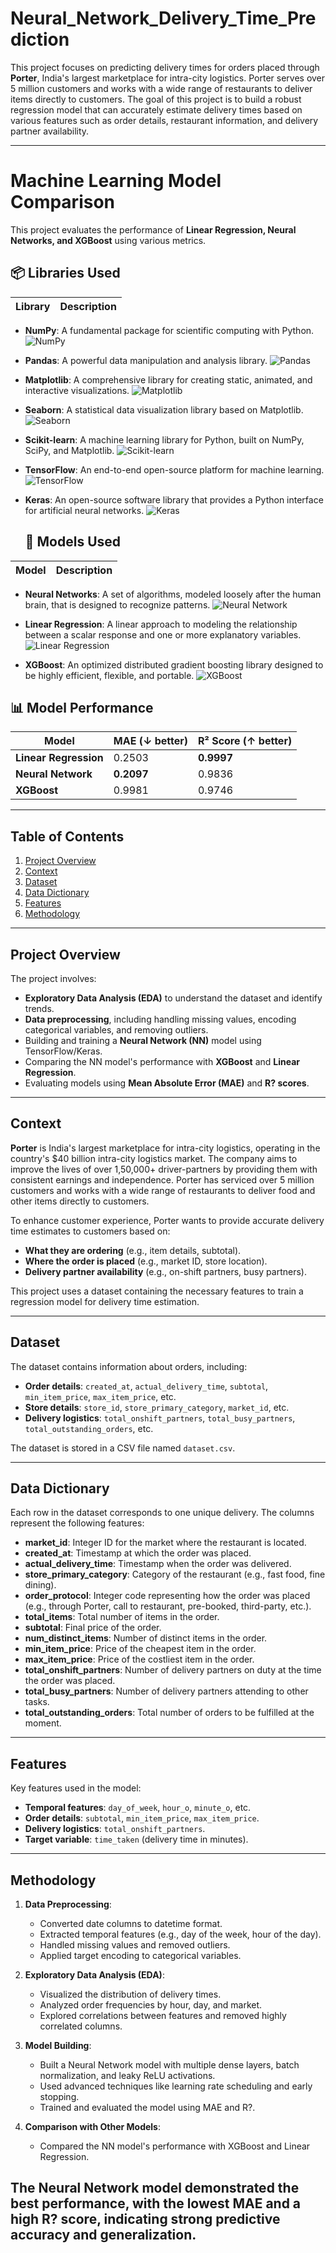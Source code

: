 # Neural_Network_Delivery_Time_Prediction

This project focuses on predicting delivery times for orders placed through **Porter**, India's largest marketplace for intra-city logistics. Porter serves over 5 million customers and works with a wide range of restaurants to deliver items directly to customers. The goal of this project is to build a robust regression model that can accurately estimate delivery times based on various features such as order details, restaurant information, and delivery partner availability.

---
# Machine Learning Model Comparison

This project evaluates the performance of **Linear Regression, Neural Networks, and XGBoost** using various metrics.

## 📦 Libraries Used

| Library | Description |
|---------|------------|

- **NumPy**: A fundamental package for scientific computing with Python.
  ![NumPy](https://img.shields.io/badge/Numpy-777BB4?style=for-the-badge&logo=numpy&logoColor=white)

- **Pandas**: A powerful data manipulation and analysis library.
  ![Pandas](https://img.shields.io/badge/Pandas-2C2D72?style=for-the-badge&logo=pandas&logoColor=white)

- **Matplotlib**: A comprehensive library for creating static, animated, and interactive visualizations.
  ![Matplotlib](https://img.shields.io/badge/Matplotlib-%23ffffff.svg?style=for-the-badge&logo=Matplotlib&logoColor=black)

- **Seaborn**: A statistical data visualization library based on Matplotlib.
  ![Seaborn](https://img.shields.io/badge/Seaborn-0C7BB6?style=for-the-badge&logo=seaborn&logoColor=white)

- **Scikit-learn**: A machine learning library for Python, built on NumPy, SciPy, and Matplotlib.
  ![Scikit-learn](https://img.shields.io/badge/scikit--learn-%23F7931E.svg?style=for-the-badge&logo=scikit-learn&logoColor=white)

- **TensorFlow**: An end-to-end open-source platform for machine learning.
  ![TensorFlow](https://img.shields.io/badge/TensorFlow-FF6F00?style=for-the-badge&logo=tensorflow&logoColor=white)

- **Keras**: An open-source software library that provides a Python interface for artificial neural networks.
  ![Keras](https://img.shields.io/badge/Keras-FF0000?style=for-the-badge&logo=keras&logoColor=white)

  ## 🤖 Models Used

| Model | Description |
|-------|------------|

- **Neural Networks**: A set of algorithms, modeled loosely after the human brain, that is designed to recognize patterns.
  ![Neural Network](https://img.shields.io/badge/Neural_Network-FF6F00?style=for-the-badge&logo=tensorflow&logoColor=white)

- **Linear Regression**: A linear approach to modeling the relationship between a scalar response and one or more explanatory variables.
  ![Linear Regression](https://img.shields.io/badge/Linear_Regression-005571?style=for-the-badge&logo=scikit-learn&logoColor=white)

- **XGBoost**: An optimized distributed gradient boosting library designed to be highly efficient, flexible, and portable.
  ![XGBoost](https://img.shields.io/badge/XGBoost-3776AB?style=for-the-badge&logo=xgboost&logoColor=white)



## 📊 Model Performance

| Model               | MAE (↓ better) | R² Score (↑ better) |
|---------------------|--------------|------------------|
| **Linear Regression** | 0.2503       | **0.9997**       |
| **Neural Network**   | **0.2097**   | 0.9836           |
| **XGBoost**         | 0.9981       | 0.9746           |

---


## **Table of Contents**
1. [Project Overview](#project-overview)
2. [Context](#context)
3. [Dataset](#dataset)
4. [Data Dictionary](#data-dictionary)
5. [Features](#features)
6. [Methodology](#methodology)

---

## **Project Overview**
The project involves:
- **Exploratory Data Analysis (EDA)** to understand the dataset and identify trends.
- **Data preprocessing**, including handling missing values, encoding categorical variables, and removing outliers.
- Building and training a **Neural Network (NN)** model using TensorFlow/Keras.
- Comparing the NN model's performance with **XGBoost** and **Linear Regression**.
- Evaluating models using **Mean Absolute Error (MAE)** and **R? scores**.

---

## **Context**
**Porter** is India's largest marketplace for intra-city logistics, operating in the country's $40 billion intra-city logistics market. The company aims to improve the lives of over 1,50,000+ driver-partners by providing them with consistent earnings and independence. Porter has serviced over 5 million customers and works with a wide range of restaurants to deliver food and other items directly to customers.

To enhance customer experience, Porter wants to provide accurate delivery time estimates to customers based on:
- **What they are ordering** (e.g., item details, subtotal).
- **Where the order is placed** (e.g., market ID, store location).
- **Delivery partner availability** (e.g., on-shift partners, busy partners).

This project uses a dataset containing the necessary features to train a regression model for delivery time estimation.

---

## **Dataset**
The dataset contains information about orders, including:
- **Order details**: `created_at`, `actual_delivery_time`, `subtotal`, `min_item_price`, `max_item_price`, etc.
- **Store details**: `store_id`, `store_primary_category`, `market_id`, etc.
- **Delivery logistics**: `total_onshift_partners`, `total_busy_partners`, `total_outstanding_orders`, etc.

The dataset is stored in a CSV file named `dataset.csv`.

---

## **Data Dictionary**
Each row in the dataset corresponds to one unique delivery. The columns represent the following features:
- **market_id**: Integer ID for the market where the restaurant is located.
- **created_at**: Timestamp at which the order was placed.
- **actual_delivery_time**: Timestamp when the order was delivered.
- **store_primary_category**: Category of the restaurant (e.g., fast food, fine dining).
- **order_protocol**: Integer code representing how the order was placed (e.g., through Porter, call to restaurant, pre-booked, third-party, etc.).
- **total_items**: Total number of items in the order.
- **subtotal**: Final price of the order.
- **num_distinct_items**: Number of distinct items in the order.
- **min_item_price**: Price of the cheapest item in the order.
- **max_item_price**: Price of the costliest item in the order.
- **total_onshift_partners**: Number of delivery partners on duty at the time the order was placed.
- **total_busy_partners**: Number of delivery partners attending to other tasks.
- **total_outstanding_orders**: Total number of orders to be fulfilled at the moment.

---

## **Features**
Key features used in the model:
- **Temporal features**: `day_of_week`, `hour_o`, `minute_o`, etc.
- **Order details**: `subtotal`, `min_item_price`, `max_item_price`.
- **Delivery logistics**: `total_onshift_partners`.
- **Target variable**: `time_taken` (delivery time in minutes).

---

## **Methodology**
1. **Data Preprocessing**:
   - Converted date columns to datetime format.
   - Extracted temporal features (e.g., day of the week, hour of the day).
   - Handled missing values and removed outliers.
   - Applied target encoding to categorical variables.

2. **Exploratory Data Analysis (EDA)**:
   - Visualized the distribution of delivery times.
   - Analyzed order frequencies by hour, day, and market.
   - Explored correlations between features and removed highly correlated columns.

3. **Model Building**:
   - Built a Neural Network model with multiple dense layers, batch normalization, and leaky ReLU activations.
   - Used advanced techniques like learning rate scheduling and early stopping.
   - Trained and evaluated the model using MAE and R?.

4. **Comparison with Other Models**:
   - Compared the NN model's performance with XGBoost and Linear Regression.


The **Neural Network model** demonstrated the best performance, with the lowest MAE and a high R? score, indicating strong predictive accuracy and generalization.
---
